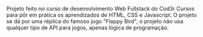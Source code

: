 Projeto feito no curso de desenvolvimento Web Fullstack do Cod3r Cursos para pôr em prática os aprendizados de HTML, CSS e Javascript.
O projeto se dá por uma réplica do famoso jogo "Flappy Bird", o projeto não usa qualquer tipo de API para jogos, apenas lógica de programação.
